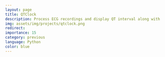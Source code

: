 ```yaml
---
layout: page
title: QTClock
description: Process ECG recordings and display QT interval along with a color gradient corresponding to the patient’s intake drug concentration in a clock-like graph.
img: assets/img/projects/qtclock.png
redirect: 
importance: 15
category: previous
language: Python
color: blue
---
```


